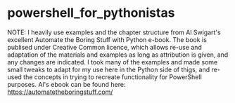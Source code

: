 # powershell_for_pythonistas
NOTE: I heavily use examples and the chapter structure from Al Swigart's excellent Automate the Boring Stuff with Python e-book. The book is publised under Creative Common licence, which allows re-use and adaptation of the materials and examples as long as attribution is given, and any changes are indicated. I took many of the examples and made some small tweaks to adapt for my use here in the Python side of thigs, and re-used the concepts in trying to recreate functionality for PowerShell purposes. Al's ebook can be found here: https://automatetheboringstuff.com/

